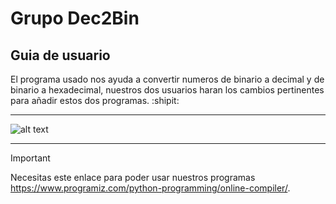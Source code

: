 # Grupo Dec2Bin 
## Guia de usuario
El programa usado nos ayuda a convertir numeros de binario a decimal y de binario a hexadecimal, nuestros dos usuarios haran los cambios pertinentes para añadir estos dos programas. :shipit:
___
![alt text](https://media.tenor.com/cq7iwlWRjrAAAAAd/league-of-legends-meme.gif "Logo Title Text 1")
___
> [!IMPORTANT]
> Necesitas este enlace para poder usar nuestros programas https://www.programiz.com/python-programming/online-compiler/.
